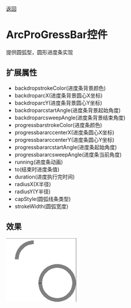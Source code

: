 [返回](../../README.md) 

# ArcProGressBar控件

提供圆弧型，圆形进度条实现

## 扩展属性

* backdropstrokeColor(进度条背景颜色)
* backdroparcX(进度条背景圆心X坐标)
* backdroparcY(进度条背景圆心Y坐标)
* backdroparcstartAngle(进度条背景起始角度)
* backdroparcsweepAngle(进度条背景结束角度)
* progressbarstrokeColor(进度条颜色)
* progressbararccenterX(进度条圆心X坐标)
* progressbararccenterY(进度条圆心Y坐标)
* progressbararcstartAngle(进度条起始角度)
* progressbararcsweepAngle(进度条当前角度)
* running(进度条动画)
* to(结束时进度条值)
* duration(进度执行完时间)
* radiusX(X半径)
* radiusY(Y半径)
* capStyle(圆弧线条类型)
* strokeWidth(圆弧宽度)

## 效果

![ArcProgressBar](../../gif/ArcProgressBar.gif)